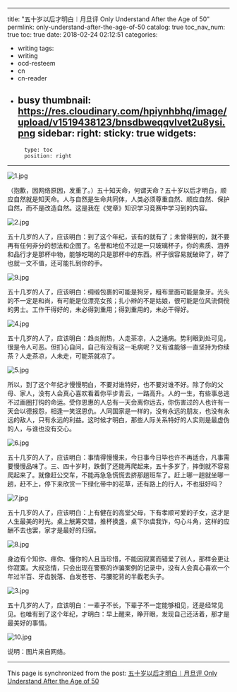 
---
title: "五十岁以后才明白︱月旦评 Only Understand After the Age of 50"
permlink: only-understand-after-the-age-of-50
catalog: true
toc_nav_num: true
toc: true
date: 2018-02-24 02:12:51
categories:
- writing
tags:
- writing
- ocd-resteem
- cn
- cn-reader
- busy
thumbnail: https://res.cloudinary.com/hpiynhbhq/image/upload/v1519438123/bnsdbweqqvlvet2u8ysi.png
sidebar:
    right:
        sticky: true
widgets:
    -
        type: toc
        position: right
---


![1.jpg](https://res.cloudinary.com/hpiynhbhq/image/upload/v1519438123/bnsdbweqqvlvet2u8ysi.png)

（抱歉，因网络原因，发重了。）五十知天命，何谓天命？五十岁以后才明白，顺应自然就是知天命。人与自然是生命共同体，人类必须尊重自然、顺应自然、保护自然，而不是改造自然。这是我在《党章》知识学习竞赛中学习到的内容。

![2.jpg](https://res.cloudinary.com/hpiynhbhq/image/upload/v1519438136/l7h50o4tlapeeaz140qs.png)

五十几岁的人了，应该明白：到了这个年纪，该有的就有了；未曾得到的，就不要再有任何非分的想法和企图了。名誉和地位不过是一只玻璃杯子，你的素质、涵养和品行才是那杯中物，能够吃喝的只是那杯中的东西。杯子很容易就破碎了，碎了也就一文不值，还可能扎到你的手。

![9.jpg](https://res.cloudinary.com/hpiynhbhq/image/upload/v1519438148/qz4o54w06mvwxzmiuwoq.png)

五十几岁的人了，应该明白：绸缎包裹的可能是狗牙，粗布里面可能是象牙。光头的不一定是和尚，有可能是位漂亮女孩；扎小辫的不是姑娘，很可能是位风流倜傥的男士。工作干得好的，未必得到重用；得到重用的，未必干得好。

![4.jpg](https://res.cloudinary.com/hpiynhbhq/image/upload/v1519438161/esjcfmsiser2qhbyczh2.png)

五十几岁的人了，应该明白：趋炎附热，人走茶凉，人之通病。势利眼到处可见，很是令人可恶。但扪心自问，自己有没有这一毛病呢？又有谁能够一直坚持为你续茶？人走茶凉，人未走，可能茶就凉了。

![5.jpg](https://res.cloudinary.com/hpiynhbhq/image/upload/v1519438172/agq4ohal49r653cc8wga.png)

所以，到了这个年纪才慢慢明白，不要对谁特好，也不要对谁不好。除了你的父母、家人，没有人会真心喜欢看着你平步青云，一路高升。人的一生，有些事总逃不过画圈打钩的命运。受你恩惠的人总有一天会离你远去，你伤害过的人也许有一天会以德报怨，相逢一笑泯恩仇。人同国家是一样的，没有永远的朋友，也没有永远的敌人，只有永远的利益。这时候才明白，那些人际关系特好的人实则是最虚伪的人，与谁也没有交心。

![6.jpg](https://res.cloudinary.com/hpiynhbhq/image/upload/v1519438188/ftxffvi36jcklsxteecp.png)

五十几岁的人了，应该明白：事情得慢慢来，今日事今日毕也许不再适合，凡事需要慢慢品味了。三、四十岁时，跌倒了还能再爬起来，五十多岁了，摔倒就不容易爬起来了。就像赶公交车，不能再急急慌慌去挤那趟班车了。赶上哪一趟就坐哪一趟，赶不上，停下来欣赏一下绿化带中的花草，还有路上的行人，不也挺好吗？

![7.jpg](https://res.cloudinary.com/hpiynhbhq/image/upload/v1519438203/xch1ybqtggsqymqalh3e.png)

五十几岁的人了，应该明白：上有健在的高堂父母，下有孝顺可爱的子女，这才是人生最美的时光。桌上觥筹交错，推杯换盏，桌下尔虞我诈，勾心斗角，这样的应酬不去也罢，家才是最好的归宿。

![8.jpg](https://res.cloudinary.com/hpiynhbhq/image/upload/v1519438217/tmjcpmitaofo2ammrcr7.png)


身边有个知你、疼你、懂你的人且当珍惜，不能因寂寞而错爱了别人，那样会更让你寂寞。大叔恋情，只会出现在警察的诈骗案例的记录中，没有人会真心喜欢一个年过半百、牙齿脱落、白发苍苍、弓腰驼背的半截老头子。

![3.jpg](https://res.cloudinary.com/hpiynhbhq/image/upload/v1519438230/kifb5gwofx4fgnsynkwf.png)


五十几岁的人了，应该明白：一辈子不长，下辈子不一定能够相见，还是经常见见。也唯有到了这个年纪，才明白：早上醒来，睁开眼，发现自己还活着，那才是最美好的事情。

![10.jpg](https://res.cloudinary.com/hpiynhbhq/image/upload/v1519438245/mo1fhqekwy5nak0tz098.png)

说明：图片来自网络。

- - -

This page is synchronized from the post: [五十岁以后才明白︱月旦评 Only Understand After the Age of 50](https://steemit.com/@bring/only-understand-after-the-age-of-50)
